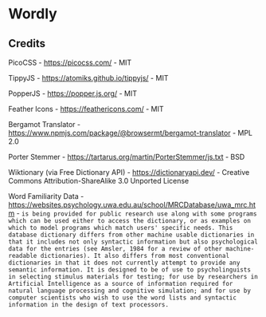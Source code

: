 # Wordly

## Credits

PicoCSS - https://picocss.com/ - MIT

TippyJS - https://atomiks.github.io/tippyjs/ - MIT

PopperJS - https://popper.js.org/ - MIT

Feather Icons - https://feathericons.com/ - MIT

Bergamot Translator - https://www.npmjs.com/package/@browsermt/bergamot-translator - MPL 2.0

Porter Stemmer - https://tartarus.org/martin/PorterStemmer/js.txt - BSD

Wiktionary (via Free Dictionary API) - https://dictionaryapi.dev/ - Creative Commons Attribution-ShareAlike 3.0 Unported License

Word Familiarity Data - https://websites.psychology.uwa.edu.au/school/MRCDatabase/uwa_mrc.htm - `is being provided for public research use along with some programs which can be used either to access the dictionary, or as examples on which to model programs which match users' specific needs. This database dictionary differs from other machine usable dictionaries in that it includes not only syntactic information but also psychological data for the entries (see Amsler, 1984 for a review of other machine-readable dictionaries). It also differs from most conventional dictionaries in that it does not currently attempt to provide any semantic information. It is designed to be of use to psycholinguists in selecting stimulus materials for testing; for use by researchers in Artificial Intelligence as a source of information required for natural language processing and cognitive simulation; and for use by computer scientists who wish to use the word lists and syntactic information in the design of text processors.  `
